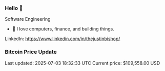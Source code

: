 ### Hello 🤙  

Software Engineering

- 🔭 I love computers, finance, and building things.
  
LinkedIn: https://www.linkedin.com/in/thejustinbishop/  



































































































































































































































































































































































































































































































































































































































































































































































































### Bitcoin Price Update
Last updated: 2025-07-03 18:32:33 UTC
Current price: $109,558.00 USD

